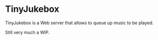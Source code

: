 TinyJukebox
========

TinyJukebox is a Web server that allows to queue up music to be played.

Still very much a WIP.